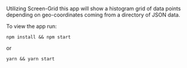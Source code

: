 Utilizing Screen-Grid this app will show a histogram grid of data points depending on geo-coordinates coming from a directory of JSON data. 

To view the app run:

```
npm install && npm start
```
or 
```
yarn && yarn start
```
